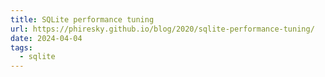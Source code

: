 ```yaml
---
title: SQLite performance tuning
url: https://phiresky.github.io/blog/2020/sqlite-performance-tuning/
date: 2024-04-04
tags:
  - sqlite
---
```


